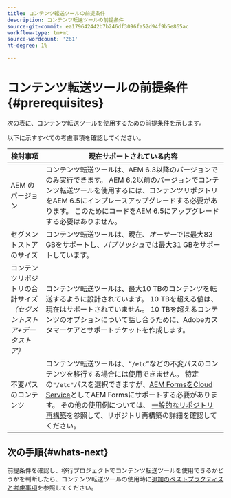 ```yaml
---
title: コンテンツ転送ツールの前提条件
description: コンテンツ転送ツールの前提条件
source-git-commit: ea179642442b7b246df3096fa52d94f9b5e865ac
workflow-type: tm+mt
source-wordcount: '261'
ht-degree: 1%

---
```


# コンテンツ転送ツールの前提条件 {#prerequisites}

次の表に、コンテンツ転送ツールを使用するための前提条件を示します。

以下に示すすべての考慮事項を確認してください。

| 検討事項 | 現在サポートされている内容 |
|--- |--- |
| AEM のバージョン | コンテンツ転送ツールは、AEM 6.3以降のバージョンでのみ実行できます。 AEM 6.2以前のバージョンでコンテンツ転送ツールを使用するには、コンテンツリポジトリをAEM 6.5にインプレースアップグレードする必要があります。 このためにコードをAEM 6.5にアップグレードする必要はありません。 |
| セグメントストアのサイズ | コンテンツ転送ツールは、現在、*オーサー*&#x200B;では最大83 GBをサポートし、*パブリッシュ*&#x200B;では最大31 GBをサポートしています。 |
| コンテンツリポジトリの合計サイズ&#x200B;<br>*（セグメントストア+データストア）* | コンテンツ転送ツールは、最大10 TBのコンテンツを転送するように設計されています。 10 TBを超える値は、現在はサポートされていません。 10 TBを超えるコンテンツのオプションについて話し合うために、Adobeカスタマーケアとサポートチケットを作成します。 |
| 不変パスのコンテンツ | コンテンツ転送ツールは、`“/etc”`などの不変パスのコンテンツを移行する場合には使用できません。 特定の`"/etc"`パスを選択できますが、[AEM FormsをCloud Service](https://experienceleague.adobe.com/docs/experience-manager-forms-cloud-service/forms/migrate-to-forms-as-a-cloud-service.html?lang=en#paths-of-various-aem-forms-specific-assets)としてAEM Formsにサポートする必要があります。 その他の使用例については、 [一般的なリポジトリ再構築](https://experienceleague.adobe.com/docs/experience-manager-64/deploying/restructuring/all-repository-restructuring-in-aem-6-4.html?lang=en#restructuring)を参照して、リポジトリ再構築の詳細を確認してください。 |

## 次の手順{#whats-next}

前提条件を確認し、移行プロジェクトでコンテンツ転送ツールを使用できるかどうかを判断したら、コンテンツ転送ツールの使用時に[追加のベストプラクティスと考慮事項](/help/move-to-cloud-service/content-transfer-tool/using-content-transfer-tool.md)を参照してください。
